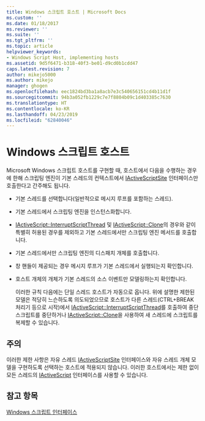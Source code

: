 ```yaml
---
title: Windows 스크립트 호스트 | Microsoft Docs
ms.custom: ''
ms.date: 01/18/2017
ms.reviewer: ''
ms.suite: ''
ms.tgt_pltfrm: ''
ms.topic: article
helpviewer_keywords:
- Windows Script Host, implementing hosts
ms.assetid: 9d5f6471-b318-40f3-be01-d9cd0b1cdd47
caps.latest.revision: 7
author: mikejo5000
ms.author: mikejo
manager: ghogen
ms.openlocfilehash: eec1824bd3ba1a8acb7e3c540656151cd4b11d1f
ms.sourcegitcommit: 94b3a052fb1229c7e7f8804b09c1d403385c7630
ms.translationtype: HT
ms.contentlocale: ko-KR
ms.lasthandoff: 04/23/2019
ms.locfileid: "62840046"
---
```

# <a name="windows-script-hosts"></a>Windows 스크립트 호스트
Microsoft Windows 스크립트 호스트를 구현할 때, 호스트에서 다음을 수행하는 경우에 한해 스크립팅 엔진이 기본 스레드의 컨텍스트에서 [IActiveScriptSite](../winscript/reference/iactivescriptsite.md) 인터페이스만 호출한다고 간주해도 됩니다.  
  
- 기본 스레드를 선택합니다(일반적으로 메시지 루프를 포함하는 스레드).  
  
- 기본 스레드에서 스크립팅 엔진을 인스턴스화합니다.  
  
- [IActiveScript::InterruptScriptThread](../winscript/reference/iactivescript-interruptscriptthread.md) 및 [IActiveScript::Clone](../winscript/reference/iactivescript-clone.md)의 경우와 같이 특별히 허용된 경우를 제외하고 기본 스레드에서만 스크립팅 엔진 메서드를 호출합니다.  
  
- 기본 스레드에서만 스크립팅 엔진의 디스패치 개체를 호출합니다.  
  
- 창 핸들이 제공되는 경우 메시지 루프가 기본 스레드에서 실행되는지 확인합니다.  
  
- 호스트 개체의 개체가 기본 스레드의 소스 이벤트만 모델링하는지 확인합니다.  
  
  이러한 규칙 다음에는 단일 스레드 호스트가 자동으로 옵니다. 위에 설명한 제한된 모델은 적당히 느슨하도록 의도되었으므로 호스트가 다른 스레드(CTRL+BREAK 처리기 등으로 시작)에서 [IActiveScript::InterruptScriptThread](../winscript/reference/iactivescript-interruptscriptthread.md)를 호출하여 중단 스크립트를 중단하거나 [IActiveScript::Clone](../winscript/reference/iactivescript-clone.md)을 사용하여 새 스레드에 스크립트를 복제할 수 있습니다.  
  
## <a name="remarks"></a>주의  
 이러한 제한 사항은 자유 스레드 [IActiveScriptSite](../winscript/reference/iactivescriptsite.md) 인터페이스와 자유 스레드 개체 모델을 구현하도록 선택하는 호스트에 적용되지 않습니다. 이러한 호스트에서는 제한 없이 모든 스레드의 [IActiveScript](../winscript/reference/iactivescript.md) 인터페이스를 사용할 수 있습니다.  
  
## <a name="see-also"></a>참고 항목  
 [Windows 스크립트 인터페이스](../winscript/windows-script-interfaces.md)